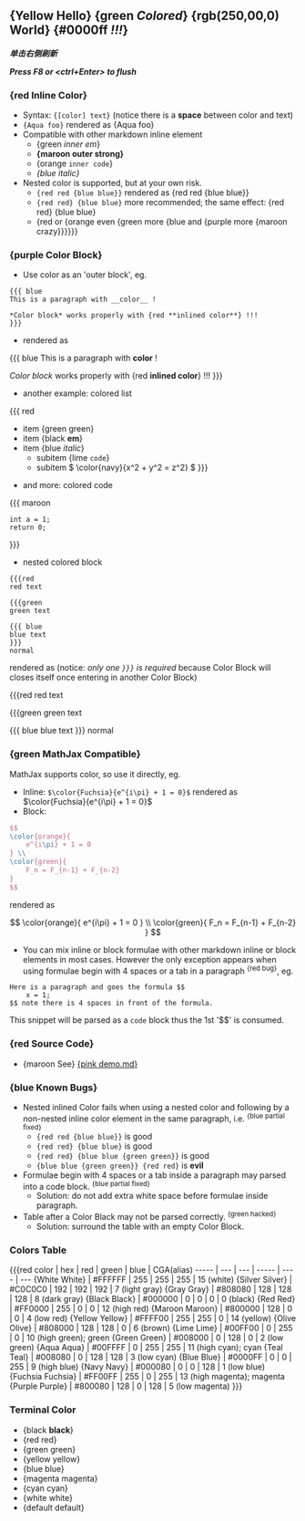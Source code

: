 ## **{Yellow Hello}** {green *Colored*} {rgb(250,00,0) World} {#0000ff ***!!!***}
***单击右侧刷新***

***Press F8 or <ctrl+Enter> to flush***

### {red Inline Color}
+ Syntax: `{[color] text}` (notice there is a __space__ between color and text)
+ `{Aqua foo}` rendered as {Aqua foo}
+ Compatible with other markdown inline element
    - {green _inner em_}
    - __{maroon outer strong}__
    - {orange `inner code`}
    - *{blue italic}*
+ Nested color is supported, but at your own risk.
    - `{red red {blue blue}}` rendered as {red red {blue blue}}
    - `{red red} {blue blue}` more recommended; the same effect: {red red} {blue blue}
    - {red or {orange even {green more {blue and {purple more {maroon crazy}}}}}}

### {purple Color Block}
- Use color as an 'outer block', eg.

```
{{{ blue
This is a paragraph with __color__ !

*Color block* works properly with {red **inlined color**} !!!
}}}
```
- rendered as

{{{ blue
This is a paragraph with __color__ !

*Color block* works properly with {red **inlined color**} !!!
}}}

- another example: colored list

{{{ red
+ item {green green}
+ item {black __em__}
+ item {blue *italic*}
    - subitem {lime `code`}
    - subitem $ \color{navy}{x^2 + y^2 = z^2} $
}}}

- and more: colored code

{{{ maroon
```
int a = 1;
return 0;
```
}}}

- nested colored block

```
{{{red
red text

{{{green
green text

{{{ blue
blue text
}}}
normal
```
rendered as (notice: *only one `}}}` is required* because Color Block will closes
itself once entering in another Color Block)

{{{red
red text

{{{green
green text

{{{ blue
blue text
}}}
normal

### {green MathJax Compatible}
MathJax supports color, so use it directly, eg.

+ Inline: `$\color{Fuchsia}{e^{i\pi} + 1 = 0}$`  rendered as  $\color{Fuchsia}{e^{i\pi} + 1 = 0}$
+ Block:

```tex
$$
\color{orange}{
    e^{i\pi} + 1 = 0
} \\
\color{green}{
    F_n = F_{n-1} + F_{n-2}
}
$$
```
rendered as

$$
\color{orange}{
    e^{i\pi} + 1 = 0
} \\
\color{green}{
    F_n = F_{n-1} + F_{n-2}
}
$$

+ You can mix inline or block formulae with other markdown inline or block
elements in most cases. However the only exception appears when using formulae
begin with 4 spaces or a tab in a paragraph <sup>{red bug}</sup>, eg.

```
Here is a paragraph and goes the formula $$
    x = 1;
$$ note there is 4 spaces in front of the formula.
```
This snippet will be parsed as a `code` block thus the 1st '$$' is consumed.

### {red Source Code}
+ {maroon See} [{pink demo.md}](demo.md)

### {blue Known Bugs}
+ Nested inlined Color fails when using a nested color and following by a non-nested inline color element in the same paragraph, i.e. <sup>{blue partial fixed}</sup>
    - `{red red {blue blue}}` is good
    - `{red red} {blue blue}` is good
    - `{red red} {blue blue {green green}}` is good
    - `{blue blue {green green}} {red red}` is **evil**
+ Formulae begin with 4 spaces or a tab inside a paragraph may parsed into a code block. <sup>{blue partial fixed}</sup>
    - Solution: do not add extra white space before formulae inside paragraph.
+ Table after a Color Black may not be parsed correctly. <sup>{green hacked}</sup>
    - Solution: surround the table with an empty Color Block.

### Colors Table

{{{red
color | hex | red | green | blue | CGA(alias)
----- | --- | --- | ----- | ---- | ---
{White White}  | #FFFFFF | 255 | 255 | 255 | 15 (white)
{Silver Silver}  | #C0C0C0 | 192 | 192 | 192 | 7 (light gray)
{Gray Gray}  | #808080 | 128 | 128 | 128 | 8 (dark gray)
{Black Black}  | #000000 | 0 | 0 | 0 | 0 (black)
{Red Red}  | #FF0000 | 255 | 0 | 0 | 12 (high red)
{Maroon Maroon}  | #800000 | 128 | 0 | 0 | 4 (low red)
{Yellow Yellow}  | #FFFF00 | 255 | 255 | 0 | 14 (yellow)
{Olive Olive}  | #808000 | 128 | 128 | 0 | 6 (brown)
{Lime Lime}  | #00FF00 | 0 | 255 | 0 | 10 (high green); green
{Green Green}  | #008000 | 0 | 128 | 0 | 2 (low green)
{Aqua Aqua}  | #00FFFF | 0 | 255 | 255 | 11 (high cyan); cyan
{Teal Teal}  | #008080 | 0 | 128 | 128 | 3 (low cyan)
{Blue Blue}  | #0000FF | 0 | 0 | 255 | 9 (high blue)
{Navy Navy}  | #000080 | 0 | 0 | 128 | 1 (low blue)
{Fuchsia Fuchsia}  | #FF00FF | 255 | 0 | 255 | 13 (high magenta); magenta
{Purple Purple}  | #800080 | 128 | 0 | 128 | 5 (low magenta)
}}}

### Terminal Color
+  {black **black**}
+  {red red}
+  {green green}  
+  {yellow yellow} 
+  {blue blue}   
+  {magenta magenta}
+  {cyan cyan}   
+  {white white}  
+  {default default}
